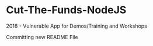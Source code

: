 # Cut-The-Funds-NodeJS
2018 - Vulnerable App for Demos/Training and Workshops

Committing new README File
